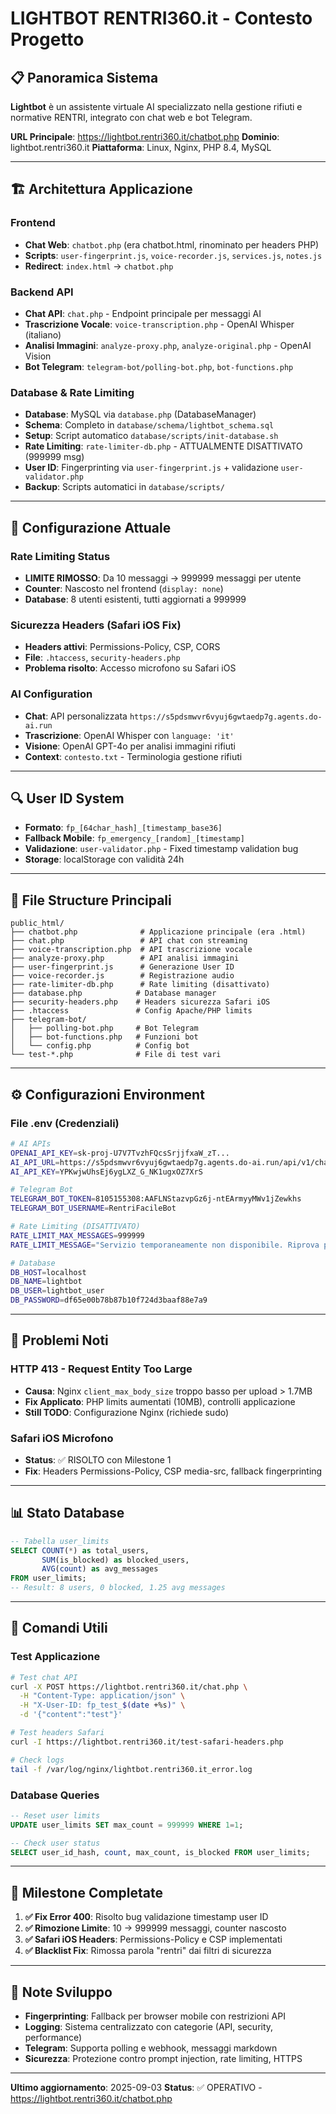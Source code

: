 # LIGHTBOT RENTRI360.it - Contesto Progetto

## 📋 Panoramica Sistema
**Lightbot** è un assistente virtuale AI specializzato nella gestione rifiuti e normative RENTRI, integrato con chat web e bot Telegram.

**URL Principale**: https://lightbot.rentri360.it/chatbot.php
**Dominio**: lightbot.rentri360.it
**Piattaforma**: Linux, Nginx, PHP 8.4, MySQL

---

## 🏗️ Architettura Applicazione

### **Frontend**
- **Chat Web**: `chatbot.php` (era chatbot.html, rinominato per headers PHP)
- **Scripts**: `user-fingerprint.js`, `voice-recorder.js`, `services.js`, `notes.js`
- **Redirect**: `index.html` → `chatbot.php`

### **Backend API**
- **Chat API**: `chat.php` - Endpoint principale per messaggi AI
- **Trascrizione Vocale**: `voice-transcription.php` - OpenAI Whisper (italiano)
- **Analisi Immagini**: `analyze-proxy.php`, `analyze-original.php` - OpenAI Vision
- **Bot Telegram**: `telegram-bot/polling-bot.php`, `bot-functions.php`

### **Database & Rate Limiting**
- **Database**: MySQL via `database.php` (DatabaseManager)
- **Schema**: Completo in `database/schema/lightbot_schema.sql`
- **Setup**: Script automatico `database/scripts/init-database.sh`
- **Rate Limiting**: `rate-limiter-db.php` - ATTUALMENTE DISATTIVATO (999999 msg)
- **User ID**: Fingerprinting via `user-fingerprint.js` + validazione `user-validator.php`
- **Backup**: Scripts automatici in `database/scripts/`

---

## 🔧 Configurazione Attuale

### **Rate Limiting Status**
- **LIMITE RIMOSSO**: Da 10 messaggi → 999999 messaggi per utente
- **Counter**: Nascosto nel frontend (`display: none`)
- **Database**: 8 utenti esistenti, tutti aggiornati a 999999

### **Sicurezza Headers (Safari iOS Fix)**
- **Headers attivi**: Permissions-Policy, CSP, CORS
- **File**: `.htaccess`, `security-headers.php` 
- **Problema risolto**: Accesso microfono su Safari iOS

### **AI Configuration**
- **Chat**: API personalizzata `https://s5pdsmwvr6vyuj6gwtaedp7g.agents.do-ai.run`
- **Trascrizione**: OpenAI Whisper con `language: 'it'`
- **Visione**: OpenAI GPT-4o per analisi immagini rifiuti
- **Context**: `contesto.txt` - Terminologia gestione rifiuti

---

## 🔍 User ID System
- **Formato**: `fp_[64char_hash]_[timestamp_base36]`
- **Fallback Mobile**: `fp_emergency_[random]_[timestamp]` 
- **Validazione**: `user-validator.php` - Fixed timestamp validation bug
- **Storage**: localStorage con validità 24h

---

## 📁 File Structure Principali
```
public_html/
├── chatbot.php              # Applicazione principale (era .html)
├── chat.php                 # API chat con streaming
├── voice-transcription.php  # API trascrizione vocale
├── analyze-proxy.php        # API analisi immagini
├── user-fingerprint.js      # Generazione User ID
├── voice-recorder.js        # Registrazione audio
├── rate-limiter-db.php      # Rate limiting (disattivato)
├── database.php            # Database manager
├── security-headers.php    # Headers sicurezza Safari iOS
├── .htaccess               # Config Apache/PHP limits
├── telegram-bot/
│   ├── polling-bot.php     # Bot Telegram
│   ├── bot-functions.php   # Funzioni bot
│   └── config.php          # Config bot
└── test-*.php              # File di test vari
```

---

## ⚙️ Configurazioni Environment

### **File .env** (Credenziali)
```bash
# AI APIs
OPENAI_API_KEY=sk-proj-U7V7TvzhFQcsSrjjfxaW_zT...
AI_API_URL=https://s5pdsmwvr6vyuj6gwtaedp7g.agents.do-ai.run/api/v1/chat/completions
AI_API_KEY=YPKwjwUhsEj6ygLXZ_G_NK1ugxOZ7XrS

# Telegram Bot
TELEGRAM_BOT_TOKEN=8105155308:AAFLNStazvpGz6j-ntEArmyyMWv1jZewkhs
TELEGRAM_BOT_USERNAME=RentriFacileBot

# Rate Limiting (DISATTIVATO)
RATE_LIMIT_MAX_MESSAGES=999999
RATE_LIMIT_MESSAGE="Servizio temporaneamente non disponibile. Riprova più tardi."

# Database
DB_HOST=localhost
DB_NAME=lightbot
DB_USER=lightbot_user
DB_PASSWORD=df65e00b78b87b10f724d3baaf88e7a9
```

---

## 🚨 Problemi Noti

### **HTTP 413 - Request Entity Too Large**
- **Causa**: Nginx `client_max_body_size` troppo basso per upload > 1.7MB
- **Fix Applicato**: PHP limits aumentati (10MB), controlli applicazione
- **Still TODO**: Configurazione Nginx (richiede sudo)

### **Safari iOS Microfono**
- **Status**: ✅ RISOLTO con Milestone 1
- **Fix**: Headers Permissions-Policy, CSP media-src, fallback fingerprinting

---

## 📊 Stato Database
```sql
-- Tabella user_limits
SELECT COUNT(*) as total_users, 
       SUM(is_blocked) as blocked_users, 
       AVG(count) as avg_messages 
FROM user_limits;
-- Result: 8 users, 0 blocked, 1.25 avg messages
```

---

## 🔧 Comandi Utili

### **Test Applicazione**
```bash
# Test chat API
curl -X POST https://lightbot.rentri360.it/chat.php \
  -H "Content-Type: application/json" \
  -H "X-User-ID: fp_test_$(date +%s)" \
  -d '{"content":"test"}'

# Test headers Safari
curl -I https://lightbot.rentri360.it/test-safari-headers.php

# Check logs
tail -f /var/log/nginx/lightbot.rentri360.it_error.log
```

### **Database Queries**
```sql
-- Reset user limits
UPDATE user_limits SET max_count = 999999 WHERE 1=1;

-- Check user status  
SELECT user_id_hash, count, max_count, is_blocked FROM user_limits;
```

---

## 🎯 Milestone Completate

1. **✅ Fix Error 400**: Risolto bug validazione timestamp user ID
2. **✅ Rimozione Limite**: 10 → 999999 messaggi, counter nascosto
3. **✅ Safari iOS Headers**: Permissions-Policy e CSP implementati
4. **✅ Blacklist Fix**: Rimossa parola "rentri" dai filtri di sicurezza

---

## 📝 Note Sviluppo
- **Fingerprinting**: Fallback per browser mobile con restrizioni API
- **Logging**: Sistema centralizzato con categorie (API, security, performance)  
- **Telegram**: Supporta polling e webhook, messaggi markdown
- **Sicurezza**: Protezione contro prompt injection, rate limiting, HTTPS

---

**Ultimo aggiornamento**: 2025-09-03
**Status**: ✅ OPERATIVO - https://lightbot.rentri360.it/chatbot.php